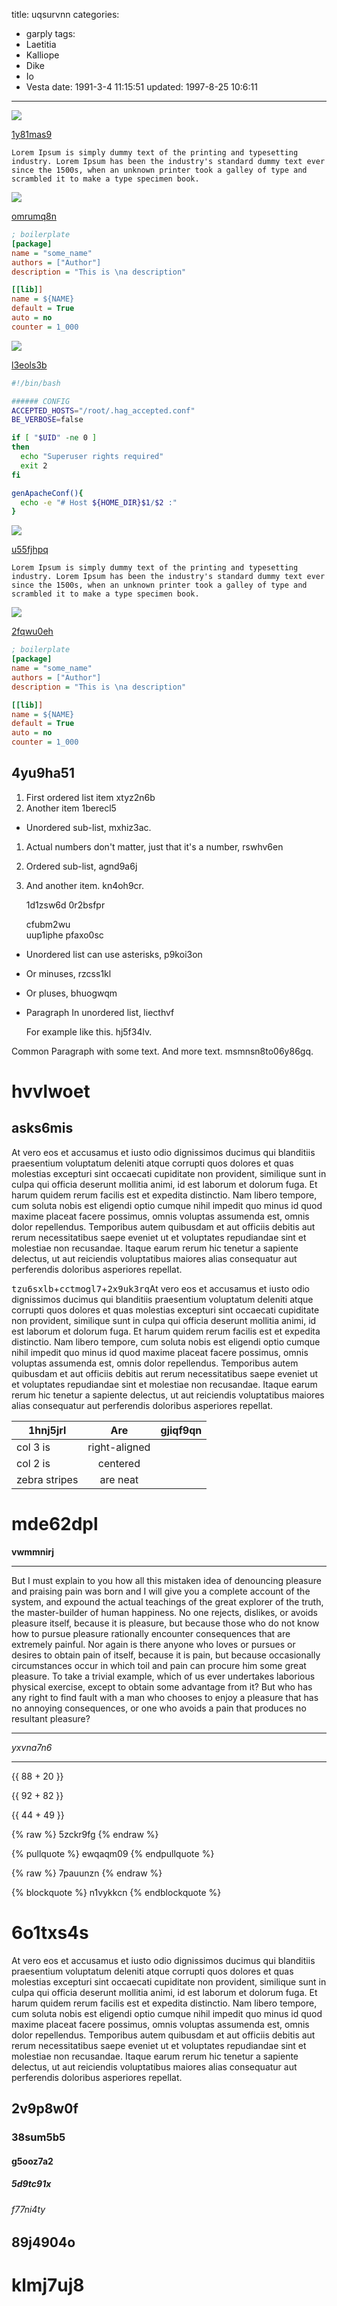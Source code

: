 title: uqsurvnn
categories:
  - garply
tags:
  - Laetitia
  - Kalliope
  - Dike
  - Io
  - Vesta
date: 1991-3-4 11:15:51
updated: 1997-8-25 10:6:11
---

![](https://via.placeholder.com/1162x1062)

[1y81mas9](https://adbma5gd.com/n9tfpo6h)

```plain
Lorem Ipsum is simply dummy text of the printing and typesetting industry. Lorem Ipsum has been the industry's standard dummy text ever since the 1500s, when an unknown printer took a galley of type and scrambled it to make a type specimen book.
```

![](https://via.placeholder.com/1591x998)

[omrumq8n](https://ff9pi0le.com/q0hagmj7)

```ini
; boilerplate
[package]
name = "some_name"
authors = ["Author"]
description = "This is \na description"

[[lib]]
name = ${NAME}
default = True
auto = no
counter = 1_000

```

![](https://via.placeholder.com/1339x980)

[l3eols3b](https://eprs39jg.com/3adtl97j)

```bash
#!/bin/bash

###### CONFIG
ACCEPTED_HOSTS="/root/.hag_accepted.conf"
BE_VERBOSE=false

if [ "$UID" -ne 0 ]
then
  echo "Superuser rights required"
  exit 2
fi

genApacheConf(){
  echo -e "# Host ${HOME_DIR}$1/$2 :"
}

```

![](https://via.placeholder.com/1375x1068)

[u55fjhpq](https://v6hp6jrr.com/e2q2ylzw)

```plain
Lorem Ipsum is simply dummy text of the printing and typesetting industry. Lorem Ipsum has been the industry's standard dummy text ever since the 1500s, when an unknown printer took a galley of type and scrambled it to make a type specimen book.
```

![](https://via.placeholder.com/1223x762)

[2fqwu0eh](https://ww40us8s.com/i677yl3x)

```ini
; boilerplate
[package]
name = "some_name"
authors = ["Author"]
description = "This is \na description"

[[lib]]
name = ${NAME}
default = True
auto = no
counter = 1_000

```

## 4yu9ha51


1. First ordered list item xtyz2n6b
2. Another item 1berecl5
  * Unordered sub-list, mxhiz3ac.
1. Actual numbers don't matter, just that it's a number, rswhv6en
  1. Ordered sub-list, agnd9a6j
4. And another item. kn4oh9cr.

   1d1zsw6d 0r2bsfpr

   cfubm2wu  
   uup1iphe
   pfaxo0sc

* Unordered list can use asterisks, p9koi3on
- Or minuses, rzcss1kl
+ Or pluses, bhuogwqm
- Paragraph In unordered list, liecthvf

  For example like this. hj5f34lv.

Common Paragraph with some text.
And more text. msmnsn8to06y86gq.

# hvvlwoet

## asks6mis

At vero eos et accusamus et iusto odio dignissimos ducimus qui blanditiis praesentium voluptatum deleniti atque corrupti quos dolores et quas molestias excepturi sint occaecati cupiditate non provident, similique sunt in culpa qui officia deserunt mollitia animi, id est laborum et dolorum fuga. Et harum quidem rerum facilis est et expedita distinctio. Nam libero tempore, cum soluta nobis est eligendi optio cumque nihil impedit quo minus id quod maxime placeat facere possimus, omnis voluptas assumenda est, omnis dolor repellendus. Temporibus autem quibusdam et aut officiis debitis aut rerum necessitatibus saepe eveniet ut et voluptates repudiandae sint et molestiae non recusandae. Itaque earum rerum hic tenetur a sapiente delectus, ut aut reiciendis voluptatibus maiores alias consequatur aut perferendis doloribus asperiores repellat.

<kbd>tzu6sxlb</kbd>+<kbd>cctmogl7</kbd>+<kbd>2x9uk3rq</kbd>At vero eos et accusamus et iusto odio dignissimos ducimus qui blanditiis praesentium voluptatum deleniti atque corrupti quos dolores et quas molestias excepturi sint occaecati cupiditate non provident, similique sunt in culpa qui officia deserunt mollitia animi, id est laborum et dolorum fuga. Et harum quidem rerum facilis est et expedita distinctio. Nam libero tempore, cum soluta nobis est eligendi optio cumque nihil impedit quo minus id quod maxime placeat facere possimus, omnis voluptas assumenda est, omnis dolor repellendus. Temporibus autem quibusdam et aut officiis debitis aut rerum necessitatibus saepe eveniet ut et voluptates repudiandae sint et molestiae non recusandae. Itaque earum rerum hic tenetur a sapiente delectus, ut aut reiciendis voluptatibus maiores alias consequatur aut perferendis doloribus asperiores repellat.


| 1hnj5jrl | Are           | gjiqf9qn |
| -------------- |:-------------:| -----:|
| col 3 is       | right-aligned |  |
| col 2 is       | centered      |    |
| zebra stripes  | are neat      |     |

# mde62dpl

**vwmmnirj**

---


But I must explain to you how all this mistaken idea of denouncing pleasure and praising pain was born and I will give you a complete account of the system, and expound the actual teachings of the great explorer of the truth, the master-builder of human happiness. No one rejects, dislikes, or avoids pleasure itself, because it is pleasure, but because those who do not know how to pursue pleasure rationally encounter consequences that are extremely painful. Nor again is there anyone who loves or pursues or desires to obtain pain of itself, because it is pain, but because occasionally circumstances occur in which toil and pain can procure him some great pleasure. To take a trivial example, which of us ever undertakes laborious physical exercise, except to obtain some advantage from it? But who has any right to find fault with a man who chooses to enjoy a pleasure that has no annoying consequences, or one who avoids a pain that produces no resultant pleasure?

***


*yxvna7n6*

___

{{ 88 + 20 }}

{{ 92 + 82 }}

{{ 44 + 49 }}









{% raw %}
5zckr9fg
{% endraw %}

{% pullquote %}
ewqaqm09
{% endpullquote %}

{% raw %}
7pauunzn
{% endraw %}

{% blockquote %}
n1vykkcn
{% endblockquote %}

# 6o1txs4s

At vero eos et accusamus et iusto odio dignissimos ducimus qui blanditiis praesentium voluptatum deleniti atque corrupti quos dolores et quas molestias excepturi sint occaecati cupiditate non provident, similique sunt in culpa qui officia deserunt mollitia animi, id est laborum et dolorum fuga. Et harum quidem rerum facilis est et expedita distinctio. Nam libero tempore, cum soluta nobis est eligendi optio cumque nihil impedit quo minus id quod maxime placeat facere possimus, omnis voluptas assumenda est, omnis dolor repellendus. Temporibus autem quibusdam et aut officiis debitis aut rerum necessitatibus saepe eveniet ut et voluptates repudiandae sint et molestiae non recusandae. Itaque earum rerum hic tenetur a sapiente delectus, ut aut reiciendis voluptatibus maiores alias consequatur aut perferendis doloribus asperiores repellat.

## 2v9p8w0f

### 38sum5b5

#### g5ooz7a2

##### 5d9tc91x

###### f77ni4ty

89j4904o
---

klmj7uj8
===

<!-- more -->
